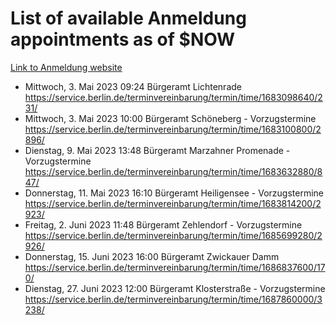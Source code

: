 # List of available Anmeldung appointments as of $NOW
[Link to Anmeldung website](https://service.berlin.de/terminvereinbarung/termin/tag.php?termin=1&anliegen[]=120686&dienstleisterlist=122210,122217,327316,122219,327312,122227,327314,122231,327346,122243,327348,122254,122252,329742,122260,329745,122262,329748,122271,327278,122273,327274,122277,327276,330436,122280,327294,122282,327290,122284,327292,122291,327270,122285,327266,122286,327264,122296,327268,150230,329760,122297,327286,122294,327284,122312,329763,122314,329775,122304,327330,122311,327334,122309,327332,317869,122281,327352,122279,329772,122283,122276,327324,122274,327326,122267,329766,122246,327318,122251,327320,122257,327322,122208,327298,122226,327300&herkunft=http%3A%2F%2Fservice.berlin.de%2Fdienstleistung%2F120686%2F)
- Mittwoch, 3. Mai 2023 09:24 Bürgeramt Lichtenrade https://service.berlin.de/terminvereinbarung/termin/time/1683098640/231/
- Mittwoch, 3. Mai 2023 10:00 Bürgeramt Schöneberg - Vorzugstermine https://service.berlin.de/terminvereinbarung/termin/time/1683100800/2896/
- Dienstag, 9. Mai 2023 13:48 Bürgeramt Marzahner Promenade - Vorzugstermine https://service.berlin.de/terminvereinbarung/termin/time/1683632880/847/
- Donnerstag, 11. Mai 2023 16:10 Bürgeramt Heiligensee - Vorzugstermine https://service.berlin.de/terminvereinbarung/termin/time/1683814200/2923/
- Freitag, 2. Juni 2023 11:48 Bürgeramt Zehlendorf - Vorzugstermine https://service.berlin.de/terminvereinbarung/termin/time/1685699280/2926/
- Donnerstag, 15. Juni 2023 16:00 Bürgeramt Zwickauer Damm https://service.berlin.de/terminvereinbarung/termin/time/1686837600/170/
- Dienstag, 27. Juni 2023 12:00 Bürgeramt Klosterstraße - Vorzugstermine https://service.berlin.de/terminvereinbarung/termin/time/1687860000/3238/
